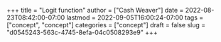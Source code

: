 +++
title = "Logit function"
author = ["Cash Weaver"]
date = 2022-08-23T08:42:00-07:00
lastmod = 2022-09-05T16:00:24-07:00
tags = ["concept", "concept"]
categories = ["concept"]
draft = false
slug = "d0545243-563c-4745-8efa-04c0508293e9"
+++
